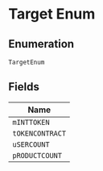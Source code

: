 
# Target Enum

## Enumeration

`TargetEnum`

## Fields

| Name |
|  --- |
| `mINTTOKEN` |
| `tOKENCONTRACT` |
| `uSERCOUNT` |
| `pRODUCTCOUNT` |

